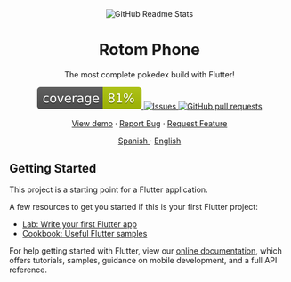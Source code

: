 <p align="center">
 <img width="100px" src="https://res.cloudinary.com/rmontufar1792/image/upload/v1619156157/github/rotom_phone.svg" align="center" alt="GitHub Readme Stats" />
 <h1 align="center">Rotom Phone</h1>
 <p align="center">The most complete pokedex build with Flutter!</p>
</p>
  <p align="center">
    <a href="">
      <img src="../coverage_badge.svg" />
    </a>
    <a href="https://github.com/deus-magna/rotom_phone/issues">
      <img alt="Issues" src="https://img.shields.io/github/issues/deus-magna/rotom_phone?color=0088ff" />
    </a>
    <a href="https://github.com/deus-magna/rotom_phone/pulls">
      <img alt="GitHub pull requests" src="https://img.shields.io/github/issues-pr/deus-magna/rotom_phone?color=0088ff" />
    </a>
  </p>

  <p align="center">
    <a href="#demo">View demo</a>
    ·
    <a href="https://github.com/deus-magna/rotom_phone/issues/new/choose">Report Bug</a>
    ·
    <a href="https://github.com/deus-magna/rotom_phone/issues/new/choose">Request Feature</a>
  </p>
  <p align="center">
    <a href="readme.md">Spanish </a>
    ·
    <a href="/docs/readme_en.md">English</a>
  </p>
</p>


## Getting Started

This project is a starting point for a Flutter application.

A few resources to get you started if this is your first Flutter project:

- [Lab: Write your first Flutter app](https://flutter.dev/docs/get-started/codelab)
- [Cookbook: Useful Flutter samples](https://flutter.dev/docs/cookbook)

For help getting started with Flutter, view our
[online documentation](https://flutter.dev/docs), which offers tutorials,
samples, guidance on mobile development, and a full API reference.
